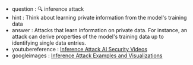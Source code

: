 - question : 🔍 inference attack
- hint : Think about learning private information from the model's training data
- answer : Attacks that learn information on private data. For instance, an attack can derive properties of the model's training data up to identifying single data entries.
- youtubereference : <a href="https://www.youtube.com/results?search_query=inference+attack+AI+security+privacy" target="_blank">Inference Attack AI Security Videos</a>
- googleimages : <a href="https://www.google.com/search?q=inference+attack+AI+security+privacy+examples&tbm=isch" target="_blank">Inference Attack Examples and Visualizations</a>